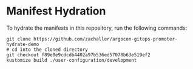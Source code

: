 # Manifest Hydration

To hydrate the manifests in this repository, run the following commands:

```shell
git clone https://github.com/zachaller/argocon-gitops-promoter-hydrate-demo
# cd into the cloned directory
git checkout f89e8e9cdcdb4402a97b536ed57078b63e519ef2
kustomize build ./user-configuration/development
```
